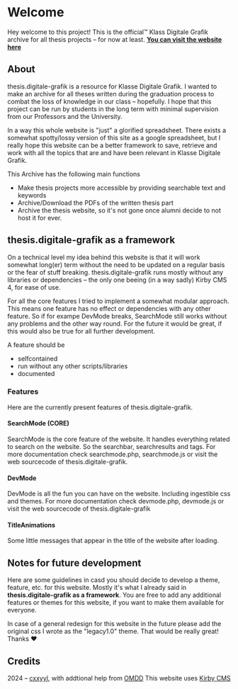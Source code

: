# Welcome

Hey welcome to this project! This is the official™️ Klass Digitale Grafik archive for all thesis projects – for now at least. 
**[You can visit the website here](https://thesis.digitale-grafik.com/)**

## About
thesis.digitale-grafik is a resource for Klasse Digitale Grafik. I wanted to make an archive for all theses written during the graduation process to combat the loss of knowledge in our class – hopefully. I hope that this project can be run by students in the long term with minimal supervision from our Professors and the University.

In a way this whole website is "just" a glorified spreadsheet. There exists a somewhat spotty/lossy version of this site as a google spreadsheet, but I really hope this website can be a better framework to save, retrieve and work with all the topics that are and have been relevant in Klasse Digitale Grafik.

This Archive has the following main functions
- Make thesis projects more accessible by providing searchable text and keywords 
- Archive/Download the PDFs of the written thesis part
- Archive the thesis website, so it's not gone once alumni decide to not host it for ever. 

## thesis.digitale-grafik as a framework
On a technical level my idea behind this website is that it will work somewhat long(er) term without the need to be updated on a regular basis or the fear of stuff breaking. thesis.digitale-grafik runs mostly without any libraries or dependencies – the only one beeing (in a way sadly) Kirby CMS 4, for ease of use. 

For all the core features I tried to implement a somewhat modular approach. This means one feature has no effect or dependencies with any other feature. So if for exampe DevMode breaks, SearchMode still works without any problems and the other way round. For the future it would be great, if this would also be true for all further development. 

A feature should be
- selfcontained
- run without any other scripts/libraries
- documented


### Features
Here are the currently present features of thesis.digitale-grafik.

#### SearchMode (CORE)
SearchMode is the core feature of the website. It handles everything related to search on the website. So the searchbar, searchresults and tags. For more documentation check searchmode.php, searchmode.js or visit the web sourcecode of thesis.digitale-grafik. 

#### DevMode
DevMode is all the fun you can have on the website. Including ingestible css and themes.
For more documentation check devmode.php, devmode.js or visit the web sourcecode of thesis.digitale-grafik

#### TitleAnimations
Some little messages that appear in the title of the website after loading. 


## Notes for future development
Here are some guidelines in casd you should decide to develop a theme, feature, etc. for this website. Mostly it's what I already said in __thesis.digitale-grafik as a framework__. You are free to add any additional features or themes for this website, if you want to make them available for everyone. 

In case of a general redesign for this website in the future please add the original css I wrote as the "legacy1.0" theme. 
That would be really great! Thanks ❤


## Credits
2024 – [cxxyyl](https://cxxyyl.xyz/), with addtional help from [OMDD](https://www.are.na/omdd)
This website uses [Kirby CMS](https://getkirby.com/)